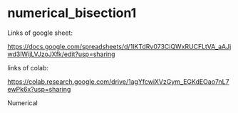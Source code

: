 # numerical_bisection1

Links of google sheet:

https://docs.google.com/spreadsheets/d/1IKTdRv073CiQWxRUCFLtVA_aAJjwd3lWijLVJzoJXfk/edit?usp=sharing


links of colab:

https://colab.research.google.com/drive/1agYfcwiXVzGym_EGKdEOao7nL7ewPk6x?usp=sharing

Numerical
